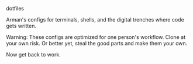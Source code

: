 dotfiles

Arman's configs for terminals, shells, and the digital trenches where code gets written.

Warning: These configs are optimized for one person's workflow. Clone at your own risk. Or better yet, steal the good parts and make them your own.

Now get back to work.
